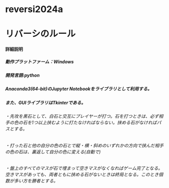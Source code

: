 # reversi2024a
# リバーシのルール
#### 詳細説明
##### 動作プラットファーム：Windows
##### 開発言語:python
##### Anaconda3(64-bit)のJupyter Notebookをライブラリとして利用する。
##### また、GUIライブラリはTkinterである。
#####
###### ・先攻を黒石として、白石と交互にプレイヤーが打つ。石を打つときは、必ず相手の色の石を1つ以上挟むように打たなければならない。挟める石がなければパスとする。
###### ・打った石と他の自分の色の石とで縦・横・斜めのいずれかの方向で挟んだ相手の色の石は、裏返して自分の色に変える(自動で)
###### ・盤上のすべてのマスが石で埋まって空きマスがなくなればゲーム完了となる。空きマスがあっても、両者ともに挟める石がないときは終局となる。このとき個数が多い方を勝者とする。
